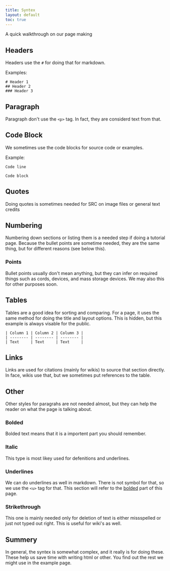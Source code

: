 ```yaml
---
title: Syntex
layout: default
toc: true
---
```


A quick walkthrough on our page making

## Headers

Headers use the `#` for doing that for markdown.

Examples:

```
# Header 1
## Header 2
### Header 3
```

## Paragraph

Paragraph don't use the `<p>` tag. In fact, they are considerd text from that.

## Code Block

We sometimes use the code blocks for source code or examples.

Example:

`Code line`

```
Code block
```

## Quotes

Doing quotes is sometimes needed for SRC on image files or general text credits

## Numbering

Numbering down sections or listing them is a needed step if doing a tutorial page. Because the bullet points are sometime needed, they are the same thing, but for different reasons (see below this).

### Points

Bullet points usually don't mean anything, but they can infer on required things such as cords, devices, and mass storage devices. We may also this for other purposes soon.

## Tables

Tables are a good idea for sorting and comparing. For a page, it uses the same method for doing the title and layout options. This is hidden, but this example is always visable for the public.

```
| Column 1 | Column 2 | Column 3 |
| -------- | -------- | -------- |
| Text     | Text     | Text     |
```

## Links

Links are used for citations (mainly for wikis) to source that section directly. In face, wikis use that, but we sometimes put references to the table.

## Other

Other styles for paragrahs are not needed almost, but they can help the reader on what the page is talking about.

### Bolded

Bolded text means that it is a importent part you should remember.

### Italic

This type is most likey used for defenitions and underlines.

### Underlines

We can do underlines as well in markdown. There is not symbol for that, so we use the `<u>` tag for that. This section will refer to the [bolded](#bolded) part of this page.

### Strikethrough

This one is mainly needed only for deletion of text is either missspelled or just not typed out right. This is useful for wiki's as well.

## Summery

In general, the syntex is somewhat complex, and it really is for doing these. These help us save time with writing html or other. You find out the rest we might use in the example page.